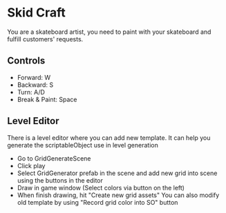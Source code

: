 # Skid Craft

You are a skateboard artist, you need to paint with your skateboard and fulfill customers' requests.

## Controls
- Forward: W
- Backward: S
- Turn: A/D
- Break & Paint: Space

## Level Editor
There is a level editor where you can add new template.
It can help you generate the scriptableObject use in level generation
- Go to GridGenerateScene
- Click play
- Select GridGenerator prefab in the scene and add new grid into scene using the buttons in the editor
- Draw in game window (Select colors via button on the left)
- When finish drawing, hit "Create new grid assets"
You can also modify old template by using "Record grid color into SO" button
